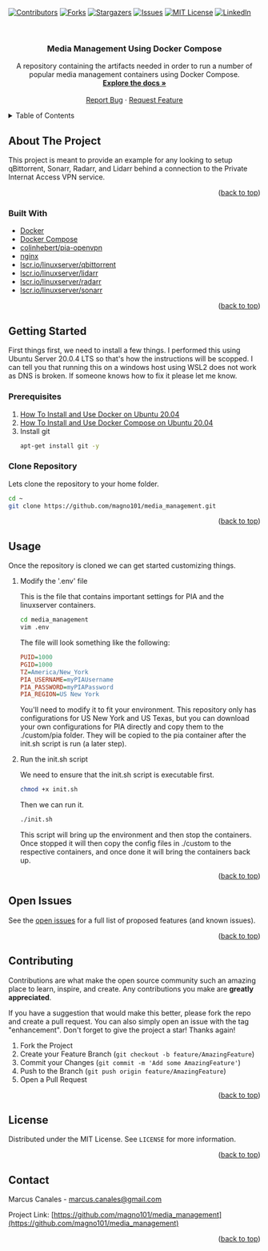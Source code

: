 <div id="top"></div>



<!-- PROJECT SHIELDS -->
<!--
*** I'm using markdown "reference style" links for readability.
*** Reference links are enclosed in brackets [ ] instead of parentheses ( ).
*** See the bottom of this document for the declaration of the reference variables
*** for contributors-url, forks-url, etc. This is an optional, concise syntax you may use.
*** https://www.markdownguide.org/basic-syntax/#reference-style-links
-->
[![Contributors][contributors-shield]][contributors-url]
[![Forks][forks-shield]][forks-url]
[![Stargazers][stars-shield]][stars-url]
[![Issues][issues-shield]][issues-url]
[![MIT License][license-shield]][license-url]
[![LinkedIn][linkedin-shield]][linkedin-url]


<!-- PROJECT LOGO -->
<br />
<div align="center">
<h3 align="center">Media Management Using Docker Compose</h3>

  <p align="center">
    A repository containing the artifacts needed in order to run a number of popular media management containers using Docker Compose.
    <br />
    <a href="https://github.com/magno101/media_management"><strong>Explore the docs »</strong></a>
    <br />
    <br />
    <a href="https://github.com/magno101/media_management/issues">Report Bug</a>
    ·
    <a href="https://github.com/magno101/media_management/issues">Request Feature</a>
  </p>
</div>



<!-- TABLE OF CONTENTS -->
<details>
  <summary>Table of Contents</summary>
  <ol>
    <li>
      <a href="#about-the-project">About The Project</a>
      <ul>
        <li><a href="#built-with">Built With</a></li>
      </ul>
    </li>
    <li>
      <a href="#getting-started">Getting Started</a>
      <ul>
        <li><a href="#prerequisites">Prerequisites</a></li>
        <li><a href="#clone-repository">Clone the Repository</a></li>
      </ul>
    </li>
    <li><a href="#usage">Usage</a></li>
    <li><a href="#open-issues">Open Issues</a></li>
    <li><a href="#contributing">Contributing</a></li>
    <li><a href="#license">License</a></li>
    <li><a href="#contact">Contact</a></li>
    <li><a href="#acknowledgments">Acknowledgments</a></li>
  </ol>
</details>



<!-- ABOUT THE PROJECT -->
## About The Project

This project is meant to provide an example for any looking to setup qBittorrent, Sonarr, Radarr, and Lidarr behind a connection to the Private Internat Access VPN service. 

<p align="right">(<a href="#top">back to top</a>)</p>



### Built With

* [Docker](https://www.docker.com/)
* [Docker Compose](https://docs.docker.com/compose/)
* [colinhebert/pia-openvpn](https://github.com/ColinHebert/pia-openvpn)
* [nginx](https://hub.docker.com/_/nginx)
* [lscr.io/linuxserver/qbittorrent](https://hub.docker.com/r/linuxserver/qbittorrent)
* [lscr.io/linuxserver/lidarr](https://hub.docker.com/r/linuxserver/lidarr)
* [lscr.io/linuxserver/radarr](https://hub.docker.com/r/linuxserver/radarr)
* [lscr.io/linuxserver/sonarr](https://hub.docker.com/r/linuxserver/sonarr)


<p align="right">(<a href="#top">back to top</a>)</p>



<!-- GETTING STARTED -->
## Getting Started

First things first, we need to install a few things. I performed this using Ubuntu Server 20.0.4 LTS so that's how the instructions will be scopped. I can tell you that running this on a windows host using WSL2 does not work as DNS is broken. If someone knows how to fix it please let me know.

### Prerequisites

1. [How To Install and Use Docker on Ubuntu 20.04](https://www.digitalocean.com/community/tutorials/how-to-install-and-use-docker-on-ubuntu-20-04)
2. [How To Install and Use Docker Compose on Ubuntu 20.04](https://www.digitalocean.com/community/tutorials/how-to-install-and-use-docker-compose-on-ubuntu-20-04)
3. Install git
   ```sh
   apt-get install git -y
   ```

### Clone Repository
Lets clone the repository to your home folder.

   ```sh
   cd ~
   git clone https://github.com/magno101/media_management.git
   ```

<p align="right">(<a href="#top">back to top</a>)</p>



<!-- USAGE EXAMPLES -->
## Usage

Once the repository is cloned we can get started customizing things.
1. Modify the '.env' file
   
   This is the file that contains important settings for PIA and the linuxserver containers.

   ```sh
   cd media_management
   vim .env
   ```

   The file will look something like the following:
   ```ini
   PUID=1000
   PGID=1000
   TZ=America/New_York
   PIA_USERNAME=myPIAUsername
   PIA_PASSWORD=myPIAPassword
   PIA_REGION=US New York
   ```
   You'll need to modify it to fit your environment. This repository only has configurations for US New York and US Texas, but you can download your own configurations for PIA directly and copy them to the ./custom/pia folder. They will be copied to the pia container after the init.sh script is run (a later step).

2. Run the init.sh script
   
   We need to ensure that the init.sh script is executable first.

   ```sh
   chmod +x init.sh
   ```

   Then we can run it.

   ```sh
   ./init.sh
   ```

   This script will bring up the environment and then stop the containers. Once stopped it will then copy the config files in ./custom to the respective containers, and once done it will bring the containers back up.


<p align="right">(<a href="#top">back to top</a>)</p>


## Open Issues

See the [open issues](https://github.com/magno101/media_management/issues) for a full list of proposed features (and known issues).

<p align="right">(<a href="#top">back to top</a>)</p>



<!-- CONTRIBUTING -->
## Contributing

Contributions are what make the open source community such an amazing place to learn, inspire, and create. Any contributions you make are **greatly appreciated**.

If you have a suggestion that would make this better, please fork the repo and create a pull request. You can also simply open an issue with the tag "enhancement".
Don't forget to give the project a star! Thanks again!

1. Fork the Project
2. Create your Feature Branch (`git checkout -b feature/AmazingFeature`)
3. Commit your Changes (`git commit -m 'Add some AmazingFeature'`)
4. Push to the Branch (`git push origin feature/AmazingFeature`)
5. Open a Pull Request

<p align="right">(<a href="#top">back to top</a>)</p>



<!-- LICENSE -->
## License

Distributed under the MIT License. See `LICENSE` for more information.

<p align="right">(<a href="#top">back to top</a>)</p>



<!-- CONTACT -->
## Contact

Marcus Canales - marcus.canales@gmail.com

Project Link: [https://github.com/magno101/media_management](https://github.com/magno101/media_management)

<p align="right">(<a href="#top">back to top</a>)</p>

<!-- MARKDOWN LINKS & IMAGES -->
<!-- https://www.markdownguide.org/basic-syntax/#reference-style-links -->
[contributors-shield]: https://img.shields.io/github/contributors/magno101/media_management.svg?style=for-the-badge
[contributors-url]: https://github.com/magno101/media_management/graphs/contributors
[forks-shield]: https://img.shields.io/github/forks/magno101/media_management.svg?style=for-the-badge
[forks-url]: https://github.com/magno101/media_management/network/members
[stars-shield]: https://img.shields.io/github/stars/magno101/media_management.svg?style=for-the-badge
[stars-url]: https://github.com/magno101/media_management/stargazers
[issues-shield]: https://img.shields.io/github/issues/magno101/media_management.svg?style=for-the-badge
[issues-url]: https://github.com/magno101/media_management/issues
[license-shield]: https://img.shields.io/github/license/magno101/media_management.svg?style=for-the-badge
[license-url]: https://github.com/magno101/media_management/blob/master/LICENSE.txt
[linkedin-shield]: https://img.shields.io/badge/-LinkedIn-black.svg?style=for-the-badge&logo=linkedin&colorB=555
[linkedin-url]: https://linkedin.com/in/marcuscanales
